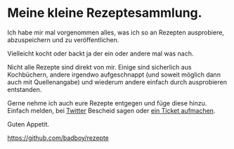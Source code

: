 # Meine kleine Rezeptesammlung.

Ich habe mir mal vorgenommen alles, was ich so an Rezepten ausprobiere,
abzuspeichern und zu veröffentlichen.

Vielleicht kocht oder backt ja der ein oder andere mal was nach.

Nicht alle Rezepte sind direkt von mir. Einige sind sicherlich aus Kochbüchern,
andere irgendwo aufgeschnappt (und soweit möglich dann auch mit Quellenangabe)
und wiederum andere einfach durch ausprobieren entstanden.

Gerne nehme ich auch eure Rezepte entgegen und füge diese hinzu. Einfach melden,
bei [Twitter](https://twitter.com/badboy_) Bescheid sagen oder
 [ein Ticket aufmachen](https://github.com/badboy/rezepte/issues).

Guten Appetit.

<https://github.com/badboy/rezepte>
